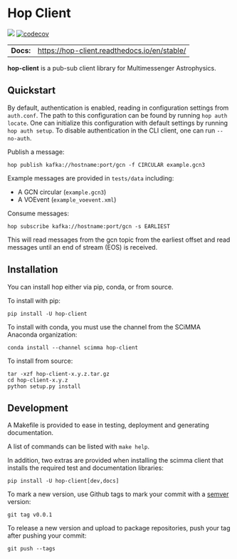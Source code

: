 Hop Client
=============

![](https://github.com/scimma/hop-client/workflows/build/badge.svg)
[![codecov](https://codecov.io/gh/scimma/hop-client/branch/master/graph/badge.svg)](https://codecov.io/gh/scimma/hop-client)

|              |        |
| ------------ | ------ |
| **Docs:**    | https://hop-client.readthedocs.io/en/stable/  |

**hop-client** is a pub-sub client library for Multimessenger Astrophysics.

## Quickstart

By default, authentication is enabled, reading in configuration settings
from `auth.conf`. The path to this configuration can be found by running
`hop auth locate`. One can initialize this configuration with default
settings by running `hop auth setup`. To disable authentication in the CLI
client, one can run `--no-auth`.

Publish a message:

```
hop publish kafka://hostname:port/gcn -f CIRCULAR example.gcn3
```

Example messages are provided in `tests/data` including:
* A GCN circular (`example.gcn3`)
* A VOEvent (`example_voevent.xml`)


Consume messages:

```
hop subscribe kafka://hostname:port/gcn -s EARLIEST
```

This will read messages from the gcn topic from the earliest offset
and read messages until an end of stream (EOS) is received.

## Installation

You can install hop either via pip, conda, or from source.

To install with pip:

```
pip install -U hop-client
```

To install with conda, you must use the channel from the SCiMMA Anaconda organization:

```
conda install --channel scimma hop-client
```

To install from source:

```
tar -xzf hop-client-x.y.z.tar.gz
cd hop-client-x.y.z
python setup.py install
```

## Development

A Makefile is provided to ease in testing, deployment and generating documentation.

A list of commands can be listed with `make help`.

In addition, two extras are provided when installing the scimma client that installs
the required test and documentation libraries:

```
pip install -U hop-client[dev,docs]
```

To mark a new version, use Github tags to mark your commit with a [semver](https://semver.org/) version:
```
git tag v0.0.1
```

To release a new version and upload to package repositories, push your tag after pushing your commit:
```
git push --tags
```
